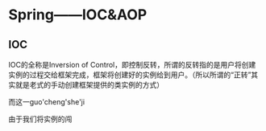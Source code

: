 # Spring——IOC&AOP

## IOC

IOC的全称是Inversion of Control，即控制反转，所谓的反转指的是用户将创建实例的过程交给框架完成，框架将创建好的实例给到用户。（所以所谓的“正转”其实就是老式的手动创建框架提供的类实例的方式）

而这一guo'cheng'she'ji

由于我们将实例的闯